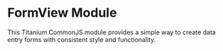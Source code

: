 FormView Module
===============

This Titanium CommonJS module provides a simple way to create data entry forms with
consistent style and functionality.